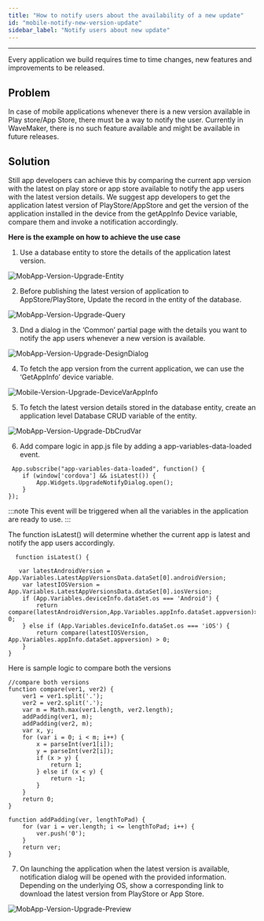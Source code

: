 ```yaml
---
title: "How to notify users about the availability of a new update"
id: "mobile-notify-new-version-update"
sidebar_label: "Notify users about new update"
---
```

---

Every application we build requires time to time changes, new features and improvements to be released.

## Problem

In case of mobile applications whenever there is a new version available in Play store/App Store, there must be a way to notify the user.
Currently in WaveMaker, there is no such feature available and might be available in future releases.

## Solution

Still app developers can achieve this by comparing the current app version with the latest on play store or app store available to notify the app users with the latest version details.
We suggest app developers to get the application latest version of PlayStore/AppStore and get the version of the application installed in the device from the getAppInfo Device variable, compare them and invoke a notification accordingly.

**Here is the example on how to achieve the use case**

1. Use a database entity to store the details of the application latest version.

![MobApp-Version-Upgrade-Entity](/learn/assets/mobile-notify-new-version-entity.png)

2. Before publishing the latest version of application to AppStore/PlayStore, Update the record in the entity of the database.

![MobApp-Version-Upgrade-Query](/learn/assets/mobile-notify-new-version-saved-query.png)

3. Dnd a dialog in the ‘Common’ partial page with the details you want to notify the app users whenever a new version is available. 

![MobApp-Version-Upgrade-DesignDialog](/learn/assets/mobile-notify-new-version-notification-design-dialog.png)

4. To fetch the app version from the current application, we can use the ‘GetAppInfo’ device variable.

![Mobile-Version-Upgrade-DeviceVarAppInfo](/learn/assets/mobile-notify-new-version-device-variable-appinfo.png)

5. To fetch the latest version details stored in the database entity, create an application level Database CRUD variable of the entity.

![MobApp-Version-Upgrade-DbCrudVar](/learn/assets/mobile-notify-new-version-database-crud-variable.png)

6. Add compare logic in app.js file by adding a app-variables-data-loaded event.

```
 App.subscribe("app-variables-data-loaded", function() {
    if (window['cordova'] && isLatest()) {
        App.Widgets.UpgradeNotifyDialog.open();
    }
});
```

:::note
This event will be triggered when all the variables in the application are ready to use.
:::

The function isLatest() will determine whether the current app is latest and notify the app users accordingly.

```
  function isLatest() {

   var latestAndroidVersion =    App.Variables.LatestAppVersionsData.dataSet[0].androidVersion;
    var latestIOSVersion = App.Variables.LatestAppVersionsData.dataSet[0].iosVersion;
    if (App.Variables.deviceInfo.dataSet.os === 'Android') {
        return compare(latestAndroidVersion,App.Variables.appInfo.dataSet.appversion)> 0;
    } else if (App.Variables.deviceInfo.dataSet.os === 'iOS') {
        return compare(latestIOSVersion, App.Variables.appInfo.dataSet.appversion) > 0;
    }
}
```

Here is sample logic to compare both the versions

```
//compare both versions
function compare(ver1, ver2) {
    ver1 = ver1.split('.');
    ver2 = ver2.split('.');
    var m = Math.max(ver1.length, ver2.length);
    addPadding(ver1, m);
    addPadding(ver2, m);
    var x, y;
    for (var i = 0; i < m; i++) {
        x = parseInt(ver1[i]);
        y = parseInt(ver2[i]);
        if (x > y) {
            return 1;
        } else if (x < y) {
            return -1;
        }
    }
    return 0;
}

function addPadding(ver, lengthToPad) {
    for (var i = ver.length; i <= lengthToPad; i++) {
        ver.push('0');
    }
    return ver;
}
```
7. On launching the application when the latest version is available, notification dialog will be opened with the provided information. Depending on the
 underlying OS, show a corresponding link to download the latest version from PlayStore or App Store.

![MobApp-Version-Upgrade-Preview](/learn/assets/mobile-notify-new-version-notification-preview.png)
